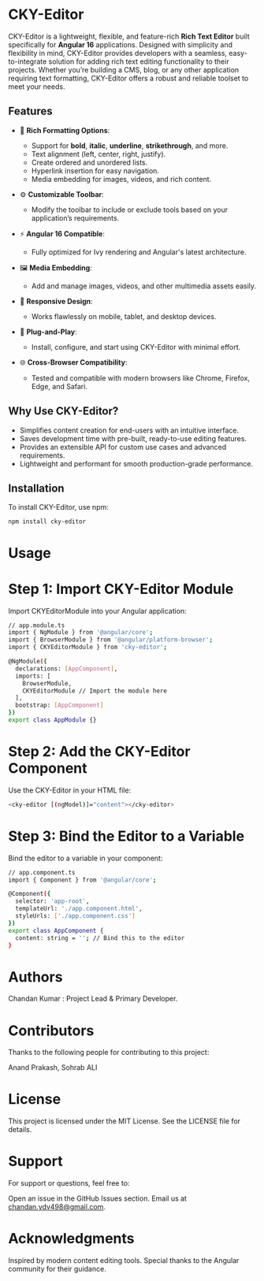 # **CKY-Editor**

CKY-Editor is a lightweight, flexible, and feature-rich **Rich Text Editor** built specifically for **Angular 16** applications. Designed with simplicity and flexibility in mind, CKY-Editor provides developers with a seamless, easy-to-integrate solution for adding rich text editing functionality to their projects. Whether you’re building a CMS, blog, or any other application requiring text formatting, CKY-Editor offers a robust and reliable toolset to meet your needs.

## **Features**
- 🌟 **Rich Formatting Options**:
  - Support for **bold**, **italic**, **underline**, **strikethrough**, and more.
  - Text alignment (left, center, right, justify).
  - Create ordered and unordered lists.
  - Hyperlink insertion for easy navigation.
  - Media embedding for images, videos, and rich content.

- ⚙️ **Customizable Toolbar**:
  - Modify the toolbar to include or exclude tools based on your application’s requirements.

- ⚡ **Angular 16 Compatible**:
  - Fully optimized for Ivy rendering and Angular's latest architecture.

- 🖼️ **Media Embedding**:
  - Add and manage images, videos, and other multimedia assets easily.

- 📱 **Responsive Design**:
  - Works flawlessly on mobile, tablet, and desktop devices.

- 🧩 **Plug-and-Play**:
  - Install, configure, and start using CKY-Editor with minimal effort.

- 🌐 **Cross-Browser Compatibility**:
  - Tested and compatible with modern browsers like Chrome, Firefox, Edge, and Safari.

## **Why Use CKY-Editor?**
- Simplifies content creation for end-users with an intuitive interface.
- Saves development time with pre-built, ready-to-use editing features.
- Provides an extensible API for custom use cases and advanced requirements.
- Lightweight and performant for smooth production-grade performance.

## **Installation**

To install CKY-Editor, use npm:

`npm install cky-editor`

# Usage

# Step 1: Import CKY-Editor Module
Import CKYEditorModule into your Angular application:
```bash
// app.module.ts
import { NgModule } from '@angular/core';
import { BrowserModule } from '@angular/platform-browser';
import { CKYEditorModule } from 'cky-editor';

@NgModule({
  declarations: [AppComponent],
  imports: [
    BrowserModule,
    CKYEditorModule // Import the module here
  ],
  bootstrap: [AppComponent]
})
export class AppModule {}
```

# Step 2: Add the CKY-Editor Component
Use the CKY-Editor in your HTML file:
```bash
<cky-editor [(ngModel)]="content"></cky-editor>
```
# Step 3: Bind the Editor to a Variable
Bind the editor to a variable in your component:
```bash
// app.component.ts
import { Component } from '@angular/core';

@Component({
  selector: 'app-root',
  templateUrl: './app.component.html',
  styleUrls: ['./app.component.css']
})
export class AppComponent {
  content: string = ''; // Bind this to the editor
}
```
# Authors
Chandan Kumar : Project Lead & Primary Developer.

# Contributors

Thanks to the following people for contributing to this project:

Anand Prakash, Sohrab ALI

# License
This project is licensed under the MIT License. See the LICENSE file for details.

# Support
For support or questions, feel free to:

Open an issue in the GitHub Issues section.
Email us at chandan.ydv498@gmail.com.

# Acknowledgments
Inspired by modern content editing tools.
Special thanks to the Angular community for their guidance.


